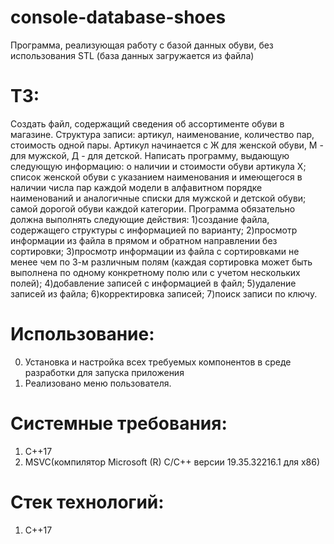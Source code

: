 # console-database-shoes
Программа, реализующая работу с базой данных обуви, без использования STL (база данных загружается из файла)
# ТЗ:
Создать файл, содержащий сведения об ассортименте обуви в магазине. 
Структура записи: артикул, наименование, количество пар, стоимость одной пары. 
Артикул начинается с Ж для женской обуви, М - для мужской, Д - для детской.
Написать программу, выдающую следующую информацию: о наличии и стоимости обуви артикула Х; 
список женской обуви с указанием наименования и имеющегося в наличии числа пар каждой модели в алфавитном порядке 
наименований и аналогичные списки для мужской и детской обуви; самой дорогой обуви каждой категории.
Программа обязательно должна выполнять следующие действия:
1)создание файла, содержащего структуры с информацией по варианту;
2)просмотр информации из файла в прямом и обратном направлении без сортировки;
3)просмотр информации из файла с сортировками не менее чем по 3-м различным полям (каждая сортировка может быть выполнена по одному конкретному полю или с учетом нескольких полей);
4)добавление записей с информацией в файл;
5)удаление записей из файла;
6)корректировка записей;
7)поиск записи по ключу.

# Использование:
0. Установка и настройка всех требуемых компонентов в среде разработки для запуска приложения
1. Реализовано меню пользователя.

# Системные требования:
1. C++17
2. MSVC(компилятор Microsoft (R) C/C++ версии 19.35.32216.1 для x86)

# Стек технологий:
1. C++17
